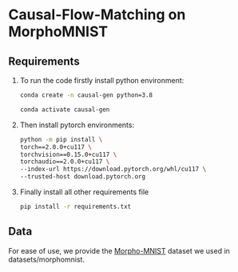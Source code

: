 # Causal-Flow-Matching on MorphoMNIST
## Requirements
1. To run the code firstly install python environment:
   ```bash
   conda create -n causal-gen python=3.8
   ```
   ```bash
   conda activate causal-gen
   ```
2. Then install pytorch environments:
   ```bash
   python -m pip install \
   torch==2.0.0+cu117 \
   torchvision==0.15.0+cu117 \
   torchaudio==2.0.0+cu117 \
   --index-url https://download.pytorch.org/whl/cu117 \
   --trusted-host download.pytorch.org
   ```
3. Finally install all other requirements file
   ```bash
   pip install -r requirements.txt
   ```
## Data
For ease of use, we provide the [Morpho-MNIST](https://github.com/dccastro/Morpho-MNIST) dataset we used in datasets/morphomnist. 
